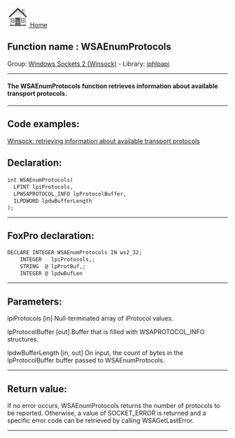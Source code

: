 [<img src="../../images/home.png"> Home ](https://github.com/VFPX/Win32API)  

## Function name : WSAEnumProtocols
Group: [Windows Sockets 2 (Winsock)](../../functions_group.md#Windows_Sockets_2_(Winsock))  -  Library: [iphlpapi](../../libraries.md#iphlpapi)  
***  


#### The WSAEnumProtocols function retrieves information about available transport protocols.
***  


## Code examples:
[Winsock: retrieving information about available transport protocols](../../samples/sample_223.md)  

## Declaration:
```foxpro  
int WSAEnumProtocols(
  LPINT lpiProtocols,
  LPWSAPROTOCOL_INFO lpProtocolBuffer,
  ILPDWORD lpdwBufferLength
);  
```  
***  


## FoxPro declaration:
```foxpro  
DECLARE INTEGER WSAEnumProtocols IN ws2_32;
	INTEGER   lpiProtocols,;
	STRING  @ lpProtBuf,;
	INTEGER @ lpdwBufLen  
```  
***  


## Parameters:
lpiProtocols 
[in] Null-terminated array of iProtocol values. 

lpProtocolBuffer 
[out] Buffer that is filled with WSAPROTOCOL_INFO structures. 

lpdwBufferLength 
[in, out] On input, the count of bytes in the lpProtocolBuffer buffer passed to WSAEnumProtocols.   
***  


## Return value:
If no error occurs, WSAEnumProtocols returns the number of protocols to be reported. Otherwise, a value of SOCKET_ERROR is returned and a specific error code can be retrieved by calling WSAGetLastError.  
***  

